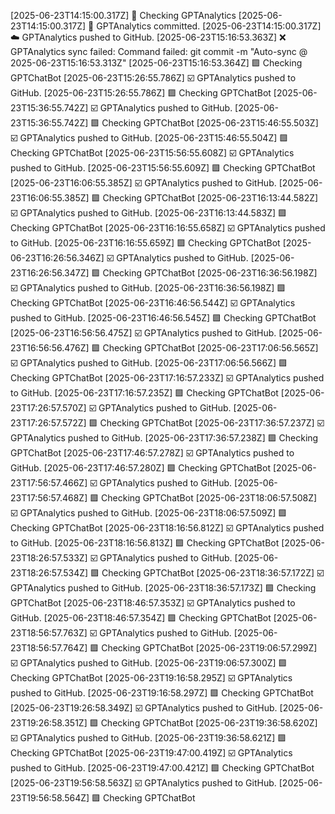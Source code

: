 [2025-06-23T14:15:00.317Z] 🔁 Checking GPTAnalytics
[2025-06-23T14:15:00.317Z] 📝 GPTAnalytics committed.
[2025-06-23T14:15:00.317Z] ☁️ GPTAnalytics pushed to GitHub.
[2025-06-23T15:16:53.363Z] ❌ GPTAnalytics sync failed: Command failed: git commit -m "Auto-sync @ 2025-06-23T15:16:53.313Z"
[2025-06-23T15:16:53.364Z] 🟪 Checking GPTChatBot
[2025-06-23T15:26:55.786Z] ☑️ GPTAnalytics pushed to GitHub.
[2025-06-23T15:26:55.786Z] 🟪 Checking GPTChatBot
[2025-06-23T15:36:55.742Z] ☑️ GPTAnalytics pushed to GitHub.
[2025-06-23T15:36:55.742Z] 🟪 Checking GPTChatBot
[2025-06-23T15:46:55.503Z] ☑️ GPTAnalytics pushed to GitHub.
[2025-06-23T15:46:55.504Z] 🟪 Checking GPTChatBot
[2025-06-23T15:56:55.608Z] ☑️ GPTAnalytics pushed to GitHub.
[2025-06-23T15:56:55.609Z] 🟪 Checking GPTChatBot
[2025-06-23T16:06:55.385Z] ☑️ GPTAnalytics pushed to GitHub.
[2025-06-23T16:06:55.385Z] 🟪 Checking GPTChatBot
[2025-06-23T16:13:44.582Z] ☑️ GPTAnalytics pushed to GitHub.
[2025-06-23T16:13:44.583Z] 🟪 Checking GPTChatBot
[2025-06-23T16:16:55.658Z] ☑️ GPTAnalytics pushed to GitHub.
[2025-06-23T16:16:55.659Z] 🟪 Checking GPTChatBot
[2025-06-23T16:26:56.346Z] ☑️ GPTAnalytics pushed to GitHub.
[2025-06-23T16:26:56.347Z] 🟪 Checking GPTChatBot
[2025-06-23T16:36:56.198Z] ☑️ GPTAnalytics pushed to GitHub.
[2025-06-23T16:36:56.198Z] 🟪 Checking GPTChatBot
[2025-06-23T16:46:56.544Z] ☑️ GPTAnalytics pushed to GitHub.
[2025-06-23T16:46:56.545Z] 🟪 Checking GPTChatBot
[2025-06-23T16:56:56.475Z] ☑️ GPTAnalytics pushed to GitHub.
[2025-06-23T16:56:56.476Z] 🟪 Checking GPTChatBot
[2025-06-23T17:06:56.565Z] ☑️ GPTAnalytics pushed to GitHub.
[2025-06-23T17:06:56.566Z] 🟪 Checking GPTChatBot
[2025-06-23T17:16:57.233Z] ☑️ GPTAnalytics pushed to GitHub.
[2025-06-23T17:16:57.235Z] 🟪 Checking GPTChatBot
[2025-06-23T17:26:57.570Z] ☑️ GPTAnalytics pushed to GitHub.
[2025-06-23T17:26:57.572Z] 🟪 Checking GPTChatBot
[2025-06-23T17:36:57.237Z] ☑️ GPTAnalytics pushed to GitHub.
[2025-06-23T17:36:57.238Z] 🟪 Checking GPTChatBot
[2025-06-23T17:46:57.278Z] ☑️ GPTAnalytics pushed to GitHub.
[2025-06-23T17:46:57.280Z] 🟪 Checking GPTChatBot
[2025-06-23T17:56:57.466Z] ☑️ GPTAnalytics pushed to GitHub.
[2025-06-23T17:56:57.468Z] 🟪 Checking GPTChatBot
[2025-06-23T18:06:57.508Z] ☑️ GPTAnalytics pushed to GitHub.
[2025-06-23T18:06:57.509Z] 🟪 Checking GPTChatBot
[2025-06-23T18:16:56.812Z] ☑️ GPTAnalytics pushed to GitHub.
[2025-06-23T18:16:56.813Z] 🟪 Checking GPTChatBot
[2025-06-23T18:26:57.533Z] ☑️ GPTAnalytics pushed to GitHub.
[2025-06-23T18:26:57.534Z] 🟪 Checking GPTChatBot
[2025-06-23T18:36:57.172Z] ☑️ GPTAnalytics pushed to GitHub.
[2025-06-23T18:36:57.173Z] 🟪 Checking GPTChatBot
[2025-06-23T18:46:57.353Z] ☑️ GPTAnalytics pushed to GitHub.
[2025-06-23T18:46:57.354Z] 🟪 Checking GPTChatBot
[2025-06-23T18:56:57.763Z] ☑️ GPTAnalytics pushed to GitHub.
[2025-06-23T18:56:57.764Z] 🟪 Checking GPTChatBot
[2025-06-23T19:06:57.299Z] ☑️ GPTAnalytics pushed to GitHub.
[2025-06-23T19:06:57.300Z] 🟪 Checking GPTChatBot
[2025-06-23T19:16:58.295Z] ☑️ GPTAnalytics pushed to GitHub.
[2025-06-23T19:16:58.297Z] 🟪 Checking GPTChatBot
[2025-06-23T19:26:58.349Z] ☑️ GPTAnalytics pushed to GitHub.
[2025-06-23T19:26:58.351Z] 🟪 Checking GPTChatBot
[2025-06-23T19:36:58.620Z] ☑️ GPTAnalytics pushed to GitHub.
[2025-06-23T19:36:58.621Z] 🟪 Checking GPTChatBot
[2025-06-23T19:47:00.419Z] ☑️ GPTAnalytics pushed to GitHub.
[2025-06-23T19:47:00.421Z] 🟪 Checking GPTChatBot
[2025-06-23T19:56:58.563Z] ☑️ GPTAnalytics pushed to GitHub.
[2025-06-23T19:56:58.564Z] 🟪 Checking GPTChatBot

